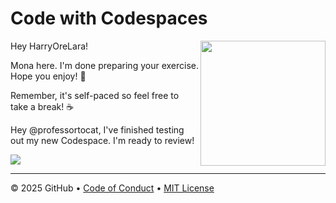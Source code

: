 # Code with Codespaces

<img src="https://octodex.github.com/images/Professortocat_v2.png" align="right" height="200px" />

Hey HarryOreLara!

Mona here. I'm done preparing your exercise. Hope you enjoy! 💚

Remember, it's self-paced so feel free to take a break! ☕️

Hey @professortocat, I've finished testing out my new Codespace.
I'm ready to review!

[![](https://img.shields.io/badge/Go%20to%20Exercise-%E2%86%92-1f883d?style=for-the-badge&logo=github&labelColor=197935)](https://github.com/HarryOreLara/skills-code-with-codespaces/issues/1)

---

&copy; 2025 GitHub &bull; [Code of Conduct](https://www.contributor-covenant.org/version/2/1/code_of_conduct/code_of_conduct.md) &bull; [MIT License](https://gh.io/mit)

